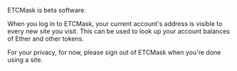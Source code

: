 ETCMask is beta software. 

When you log in to ETCMask, your current account's address is visible to every new site you visit. This can be used to look up your account balances of Ether and other tokens.

For your privacy, for now, please sign out of ETCMask when you're done using a site.

